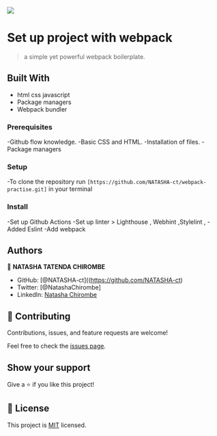 ![](https://img.shields.io/badge/Microverse-blueviolet)

# Set up project with webpack

> a simple yet powerful webpack boilerplate.


## Built With

- html css javascript
- Package managers
- Webpack bundler

### Prerequisites
-Github flow knowledge.
-Basic CSS and HTML.
-Installation of files.
-Package managers

### Setup
-To clone the repository run `[https://github.com/NATASHA-ct/webpack-practise.git]` in your terminal

### Install
-Set up Github Actions
-Set up linter > Lighthouse , Webhint ,Stylelint ,
-Added Eslint
-Add webpack


## Authors

👤 **NATASHA TATENDA CHIROMBE**

- GitHub: [@NATASHA-ct]((https://github.com/NATASHA-ct)
- Twitter: [@NatashaChirombe]
- LinkedIn: [Natasha Chirombe](linkedin.com/in/natasha-chirombe-1531aa17b)

## 🤝 Contributing

Contributions, issues, and feature requests are welcome!

Feel free to check the [issues page](../../issues/).

## Show your support

Give a ⭐️ if you like this project!

## 📝 License

This project is [MIT](./MIT.md) licensed.
